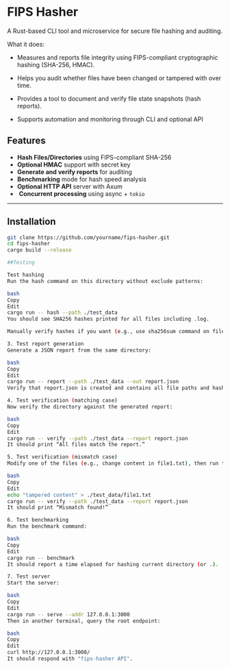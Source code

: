 # FIPS Hasher

A Rust-based CLI tool and microservice for secure file hashing and auditing.

What it does:

- Measures and reports file integrity using FIPS-compliant cryptographic hashing (SHA-256, HMAC).

- Helps you audit whether files have been changed or tampered with over time.

- Provides a tool to document and verify file state snapshots (hash reports).

- Supports automation and monitoring through CLI and optional API

## Features

-  **Hash Files/Directories** using FIPS-compliant SHA-256
-  **Optional HMAC** support with secret key
-  **Generate and verify reports** for auditing
-  **Benchmarking** mode for hash speed analysis
-  **Optional HTTP API** server with Axum
- ️ **Concurrent processing** using async + `tokio`

---

## Installation

```bash
git clone https://github.com/yourname/fips-hasher.git
cd fips-hasher
cargo build --release

##Testing

Test hashing
Run the hash command on this directory without exclude patterns:

bash
Copy
Edit
cargo run -- hash --path ./test_data
You should see SHA256 hashes printed for all files including .log.

Manually verify hashes if you want (e.g., use sha256sum command on files).

3. Test report generation
Generate a JSON report from the same directory:

bash
Copy
Edit
cargo run -- report --path ./test_data --out report.json
Verify that report.json is created and contains all file paths and hashes.

4. Test verification (matching case)
Now verify the directory against the generated report:

bash
Copy
Edit
cargo run -- verify --path ./test_data --report report.json
It should print “All files match the report.”

5. Test verification (mismatch case)
Modify one of the files (e.g., change content in file1.txt), then run the verify command again:

bash
Copy
Edit
echo "tampered content" > ./test_data/file1.txt
cargo run -- verify --path ./test_data --report report.json
It should print “Mismatch found!”

6. Test benchmarking
Run the benchmark command:

bash
Copy
Edit
cargo run -- benchmark
It should report a time elapsed for hashing current directory (or .).

7. Test server
Start the server:

bash
Copy
Edit
cargo run -- serve --addr 127.0.0.1:3000
Then in another terminal, query the root endpoint:

bash
Copy
Edit
curl http://127.0.0.1:3000/
It should respond with "fips-hasher API".

